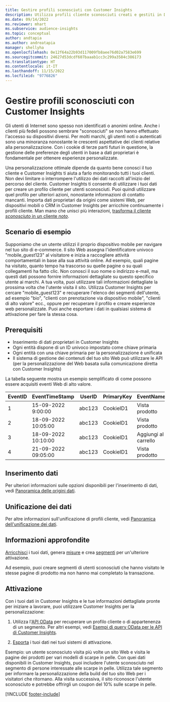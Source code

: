 ```yaml
---
title: Gestire profili sconosciuti con Customer Insights
description: Utilizza profili cliente sconosciuti creati e gestiti in Dynamics 365 Customer Insights.
ms.date: 09/14/2022
ms.reviewer: mhart
ms.subservice: audience-insights
ms.topic: conceptual
author: andtapia
ms.author: andreatapia
manager: shellyha
ms.openlocfilehash: 0e12f64a22b93d117009fb8aee76d02a7583e699
ms.sourcegitcommit: 24627d53dcdf607baaab1cc3c299a3584c386173
ms.translationtype: HT
ms.contentlocale: it-IT
ms.lasthandoff: 11/15/2022
ms.locfileid: "9776826"
---
```

# <a name="manage-unknown-profiles-with-customer-insights"></a>Gestire profili sconosciuti con Customer Insights

Gli utenti di Internet sono spesso non identificati o anonimi online. Anche i clienti più fedeli possono sembrare "sconosciuti" se non hanno effettuato l'accesso su dispositivi diversi. Per molti marchi, gli utenti noti o autenticati sono una minoranza nonostante le crescenti aspettative dei clienti relative alla personalizzazione. Con i cookie di terze parti futuri in questione, la gestione delle preferenze degli utenti in base a dati proprietari è fondamentale per ottenere esperienze personalizzate.

Una personalizzazione ottimale dipende da quanto bene conosci il tuo cliente e Customer Insights ti aiuta a farlo monitorando tutti i tuoi clienti.  Non devi limitare o interrompere l'utilizzo dei dati raccolti all'inizio del percorso del cliente. Customer Insights ti consente di utilizzare i tuoi dati per creare un profilo cliente per utenti sconosciuti. Puoi quindi utilizzare quel profilo per ulteriori azioni, nonostante informazioni di contatto mancanti. Importa dati proprietari da origini come sistemi Web, per dispositivi mobili o CRM in Customer Insights per arricchire continuamente i profili cliente. Man mano che unisci più interazioni, [trasforma il cliente *sconosciuto* in un cliente *noto*](unknown-to-known.md).

## <a name="sample-scenario"></a>Scenario di esempio

Supponiamo che un utente utilizzi il proprio dispositivo mobile per navigare nel tuo sito di e-commerce. Il sito Web assegna l'identificatore univoco "mobile_guest123" al visitatore e inizia a raccogliere attività comportamentali in base alla sua attività online. Ad esempio, quali pagine ha visitato, quanto tempo ha trascorso su quelle pagine o su quali collegamenti ha fatto clic. Non conosci il suo nome o indirizzo e-mail, ma questi dati possono fornire informazioni dettagliate su questo specifico utente ai marchi. A tua volta, puoi utilizzare tali informazioni dettagliate la prossima volta che l'utente visita il sito. Utilizza Customer Insights per cercare "mobile_guest123" e recuperare l'elenco dei segmenti dell'utente, ad esempio "bio", "clienti con prenotazione via dispositivo mobile", "clienti di alto valore" ecc., oppure per recuperare il profilo e creare esperienze web personalizzate. Puoi anche esportare i dati in qualsiasi sistema di attivazione per fare la stessa cosa.

## <a name="prerequisites"></a>Prerequisiti

- Inserimento di dati proprietari in Customer Insights
- Ogni entità dispone di un ID univoco impostato come chiave primaria
- Ogni entità con una chiave primaria per la personalizzazione è unificata
- Il sistema di gestione dei contenuti del tuo sito Web può utilizzare le API (per la personalizzazione del Web basata sulla comunicazione diretta con Customer Insights)

La tabella seguente mostra un esempio semplificato di come possono essere acquisiti eventi Web di alto valore.

|EventID|EventTimeStamp|UserID|PrimaryKey|EventName|
|--|--|--|--|--|
|1|15-09-2022 9:00:00|abc123|CookieID1|Vista prodotto|
|2|18-09-2022 10:05:00|abc123|CookieID1|Vista prodotto|
|3|18-09-2022 10:10:00|abc123|CookieID1|Aggiungi al carrello|
|4|21-09-2022 09:05:00|abc123|CookieID1|Vista prodotto|

## <a name="data-ingestion"></a>Inserimento dati

Per ulteriori informazioni sulle opzioni disponibili per l'inserimento di dati, vedi [Panoramica delle origini dati](data-sources.md).

## <a name="data-unification"></a>Unificazione dei dati

Per altre informazioni sull'unificazione di profili cliente, vedi [Panoramica dell'unificazione dei dati](data-unification.md).

## <a name="get-insights"></a>Informazioni approfondite

[Arricchisci](enrichment-hub.md) i tuoi dati, genera [misure](measures.md) e crea [segmenti](segments.md) per un'ulteriore attivazione.

Ad esempio, puoi creare segmenti di utenti sconosciuti che hanno visitato le stesse pagine di prodotto ma non hanno mai completato la transazione.

## <a name="activation"></a>Attivazione

Con i tuoi dati in Customer Insights e le tue informazioni dettagliate pronte per iniziare a lavorare, puoi utilizzare Customer Insights per la personalizzazione:

1. Utilizza l'[API OData](apis.md) per recuperare un profilo cliente o di appartenenza di un segmento. Per altri esempi, vedi [Esempi di query OData per le API di Customer Insights](odata-examples.md).

1. [Esporta](export-destinations.md) i tuoi dati nei tuoi sistemi di attivazione.

Esempio: un utente sconosciuto visita più volte un sito Web e visita le pagine dei prodotti per vari modelli di scarpe in pelle. Con quei dati disponibili in Customer Insights, puoi includere l'utente sconosciuto nel segmento di persone interessate alle scarpe in pelle. Utilizza tale segmento per informare la personalizzazione della build del tuo sito Web per i visitatori che ritornano. Alla visita successiva, il sito riconosce l'utente sconosciuto e potrebbe offrirgli un coupon del 10% sulle scarpe in pelle.

[!INCLUDE [footer-include](includes/footer-banner.md)]
